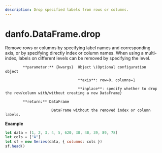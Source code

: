 ```yaml
---
description: Drop specified labels from rows or columns.
---
```


# danfo.DataFrame.drop

Remove rows or columns by specifying label names and corresponding axis, or by specifying directly index or column names. When using a multi-index, labels on different levels can be removed by specifying the level.

            **parameter:** {kwargs}  Object \(Optional configuration object

                                     **axis**: row=0, columns=1

                                     **inplace**: specify whether to drop the row/column with/without creating a new DataFrame}

            **return:** DataFrame

                         DataFrame without the removed index or column labels.

**Example**

```javascript
let data = [1, 2, 3, 4, 5, 620, 30, 40, 39, 89, 78]
let cols = ["A"]
let sf = new Series(data, { columns: cols })
sf.head()
```

